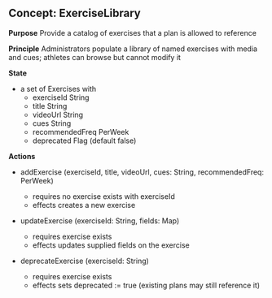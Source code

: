 ## Concept: ExerciseLibrary

**Purpose** Provide a catalog of exercises that a plan is allowed to reference

**Principle** Administrators populate a library of named exercises with media and cues; athletes can browse but cannot modify it

**State**
- a set of Exercises with
  - exerciseId String
  - title String
  - videoUrl String
  - cues String
  - recommendedFreq PerWeek
  - deprecated Flag (default false)

**Actions**
- addExercise (exerciseId, title, videoUrl, cues: String, recommendedFreq: PerWeek)
  - requires no exercise exists with exerciseId
  - effects creates a new exercise

- updateExercise (exerciseId: String, fields: Map)
  - requires exercise exists
  - effects updates supplied fields on the exercise

- deprecateExercise (exerciseId: String)
  - requires exercise exists
  - effects sets deprecated := true (existing plans may still reference it)


